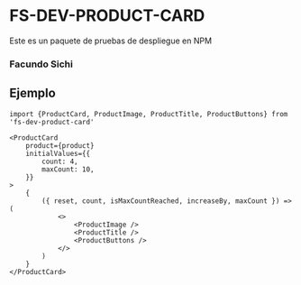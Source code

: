 # FS-DEV-PRODUCT-CARD

Este es un paquete de pruebas de despliegue en NPM

### Facundo Sichi

## Ejemplo

```
import {ProductCard, ProductImage, ProductTitle, ProductButtons} from 'fs-dev-product-card'
```

```
<ProductCard
    product={product}
    initialValues={{
        count: 4,
        maxCount: 10,
    }}
>
    {
        ({ reset, count, isMaxCountReached, increaseBy, maxCount }) => (
            <>
                <ProductImage />
                <ProductTitle />
                <ProductButtons />
            </>
        )
    }
</ProductCard>
```